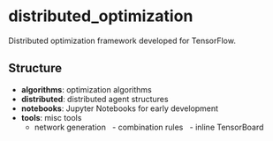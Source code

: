 # distributed_optimization
Distributed optimization framework developed for TensorFlow. 

## Structure
 - __algorithms__: optimization algorithms
 - __distributed__: distributed agent structures
 - __notebooks__: Jupyter Notebooks for early development
 - __tools__: misc tools
   - network generation
   - combination rules
   - inline TensorBoard

